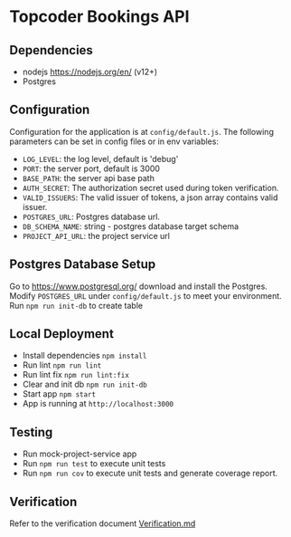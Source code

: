 # Topcoder Bookings API

## Dependencies

- nodejs https://nodejs.org/en/ (v12+)
- Postgres

## Configuration

Configuration for the application is at `config/default.js`.
The following parameters can be set in config files or in env variables:

- `LOG_LEVEL`: the log level, default is 'debug'
- `PORT`: the server port, default is 3000
- `BASE_PATH`: the server api base path
- `AUTH_SECRET`: The authorization secret used during token verification.
- `VALID_ISSUERS`: The valid issuer of tokens, a json array contains valid issuer.
- `POSTGRES_URL`: Postgres database url.
- `DB_SCHEMA_NAME`: string - postgres database target schema
- `PROJECT_API_URL`: the project service url


## Postgres Database Setup
Go to https://www.postgresql.org/ download and install the Postgres.
Modify `POSTGRES_URL` under `config/default.js` to meet your environment.
Run `npm run init-db` to create table

## Local Deployment

- Install dependencies `npm install`
- Run lint `npm run lint`
- Run lint fix `npm run lint:fix`
- Clear and init db `npm run init-db`
- Start app `npm start`
- App is running at `http://localhost:3000`

## Testing
- Run mock-project-service app
- Run `npm run test` to execute unit tests
- Run `npm run cov` to execute unit tests and generate coverage report.

## Verification
Refer to the verification document [Verification.md](Verification.md)